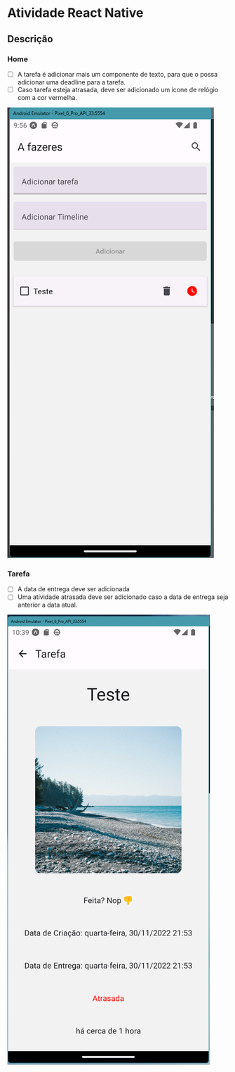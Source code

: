 # Atividade React Native

## Descrição

### Home

- [ ] A tarefa é adicionar mais um componente de texto, para que o possa adicionar uma deadline para a tarefa.
- [ ] Caso tarefa esteja atrasada, deve ser adicionado um ícone de relógio com a cor vermelha.

![Home](home.png)

### Tarefa

- [ ] A data de entrega deve ser adicionada
- [ ] Uma atividade atrasada deve ser adicionado caso a data de entrega seja anterior a data atual.

![Tarefa](tarefas.png)
